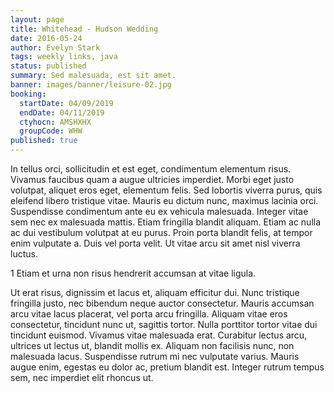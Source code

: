 ```yaml
---
layout: page
title: Whitehead - Hudson Wedding
date: 2016-05-24
author: Evelyn Stark
tags: weekly links, java
status: published
summary: Sed malesuada, est sit amet.
banner: images/banner/leisure-02.jpg
booking:
  startDate: 04/09/2019
  endDate: 04/11/2019
  ctyhocn: AMSHXHX
  groupCode: WHW
published: true
---
```

In tellus orci, sollicitudin et est eget, condimentum elementum risus. Vivamus faucibus quam a augue ultricies imperdiet. Morbi eget justo volutpat, aliquet eros eget, elementum felis. Sed lobortis viverra purus, quis eleifend libero tristique vitae. Mauris eu dictum nunc, maximus lacinia orci. Suspendisse condimentum ante eu ex vehicula malesuada. Integer vitae sem nec ex malesuada mattis. Etiam fringilla blandit aliquam. Etiam ac nulla ac dui vestibulum volutpat at eu purus. Proin porta blandit felis, at tempor enim vulputate a. Duis vel porta velit. Ut vitae arcu sit amet nisl viverra luctus.

1 Etiam et urna non risus hendrerit accumsan at vitae ligula.

Ut erat risus, dignissim et lacus et, aliquam efficitur dui. Nunc tristique fringilla justo, nec bibendum neque auctor consectetur. Mauris accumsan arcu vitae lacus placerat, vel porta arcu fringilla. Aliquam vitae eros consectetur, tincidunt nunc ut, sagittis tortor. Nulla porttitor tortor vitae dui tincidunt euismod. Vivamus vitae malesuada erat. Curabitur lectus arcu, ultrices ut lectus ut, blandit mollis ex. Aliquam non facilisis nunc, non malesuada lacus. Suspendisse rutrum mi nec vulputate varius. Mauris augue enim, egestas eu dolor ac, pretium blandit est. Integer rutrum tempus sem, nec imperdiet elit rhoncus ut.
